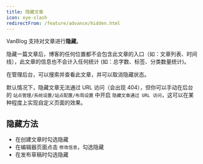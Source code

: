 ```yaml
---
title: 隐藏文章
icon: eye-slash
redirectFrom: /feature/advance/hidden.html
---
```


VanBlog 支持对文章进行**隐藏**。

隐藏一篇文章后，博客的任何位置都不会包含此文章的入口（如：文章列表、时间线），此文章的信息也不会计入任何统计 (如：总字数、标签、分类数量统计)。

在管理后台，可以搜索并查看此文章，并可以取消隐藏状态。

默认情况下，隐藏文章无法通过 URL 访问（会出现 404），但你可以手动在后台的 `站点管理/系统设置/站点配置/布局设置` 中开启 `隐藏文章通过 URL 访问`，这可以在某种程度上实现自定义页面的效果。

## 隐藏方法

- 在创建文章时勾选隐藏
- 在编辑器页面点击 `修改信息`，勾选隐藏
- 在发布草稿时勾选隐藏
